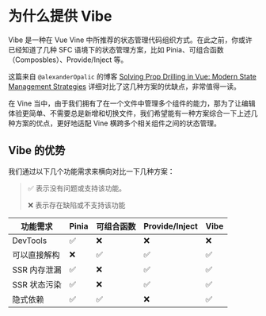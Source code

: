 # 为什么提供 Vibe

Vibe 是一种在 Vue Vine 中所推荐的状态管理代码组织方式。在此之前，你或许已经知道了几种 SFC 语境下的状态管理方案，比如 Pinia、可组合函数（Composbles）、Provide/Inject 等。

这篇来自 `@alexanderOpalic` 的博客 [Solving Prop Drilling in Vue: Modern State Management Strategies](https://alexop.dev/posts/solving-prop-drilling-in-vue) 详细对比了这几种方案的优缺点，非常值得一读。

在 Vine 当中，由于我们拥有了在一个文件中管理多个组件的能力，那为了让编辑体验更简单、不需要总是新增和切换文件，我们希望能有一种方案综合一下上述几种方案的优点，更好地适配 Vine 横跨多个相关组件之间的状态管理。

## Vibe 的优势

我们通过以下几个功能需求来横向对比一下几种方案：

> ✅ 表示没有问题或支持该功能。
>
> ❌ 表示存在缺陷或不支持该功能

| 功能需求 | Pinia | 可组合函数 | Provide/Inject | Vibe |
| -------- | ----- | ------------ | -------------- | ---- |
| DevTools | ✅ | ❌ | ❌ | ❌ |
| 可以直接解构 | ❌ | ✅ | ✅ | ✅ |
| SSR 内存泄漏 | ✅ | ❌ | ✅ | ✅ |
| SSR 状态污染 | ✅ | ❌ | ✅ | ✅ |
| 隐式依赖 | ✅ | ✅ | ❌ | ✅ |
